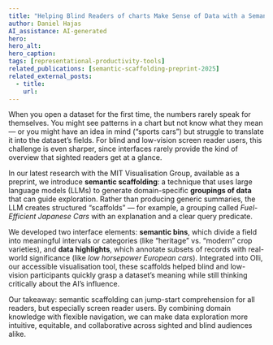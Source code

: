 ```yaml
---
title: "Helping Blind Readers of charts Make Sense of Data with a Semantic Scaffold of Domain Knowledge"
author: Daniel Hajas
AI_assistance: AI-generated
hero: 
hero_alt: 
hero_caption: 
tags: [representational-productivity-tools]
related_publications: [semantic-scaffolding-preprint-2025]
related_external_posts:
  - title:
    url:
---
```


When you open a dataset for the first time, the numbers rarely speak for themselves. You might see patterns in a chart but not know what they mean — or you might have an idea in mind (“sports cars”) but struggle to translate it into the dataset’s fields. For blind and low-vision screen reader users, this challenge is even sharper, since interfaces rarely provide the kind of overview that sighted readers get at a glance.

<!--more-->

In our latest research with the MIT Visualisation Group, available as a preprint, we introduce **semantic scaffolding**: a technique that uses large language models (LLMs) to generate domain-specific **groupings of data** that can guide exploration. Rather than producing generic summaries, the LLM creates structured “scaffolds” — for example, a grouping called *Fuel-Efficient Japanese Cars* with an explanation and a clear query predicate.

We developed two interface elements: **semantic bins**, which divide a field into meaningful intervals or categories (like “heritage” vs. “modern” crop varieties), and **data highlights**, which annotate subsets of records with real-world significance (like *low horsepower European cars*). Integrated into Olli, our accessible visualisation tool, these scaffolds helped blind and low-vision participants quickly grasp a dataset’s meaning while still thinking critically about the AI’s influence.

Our takeaway: semantic scaffolding can jump-start comprehension for all readers, but especially screen reader users. By combining domain knowledge with flexible navigation, we can make data exploration more intuitive, equitable, and collaborative across sighted and blind audiences alike.